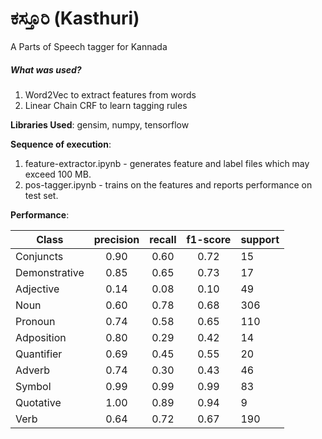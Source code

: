 # ಕಸ್ತೂರಿ (Kasthuri) 
A Parts of Speech tagger for Kannada

##### What was used?
1. Word2Vec to extract features from words
2. Linear Chain CRF to learn tagging rules

**Libraries Used**: gensim, numpy, tensorflow

**Sequence of execution**:
1. feature-extractor.ipynb - generates feature and label files which may exceed 100 MB.
2. pos-tagger.ipynb - trains on the features and reports performance on test set.

**Performance**:

|          Class   | precision  | recall | f1-score  | support |
| ---------------- |:----------:|:------:|:---------:|:--------|
|      Conjuncts   |    0.90    |  0.60  |    0.72   |     15  |
|  Demonstrative   |    0.85    |  0.65  |    0.73   |     17  |
|      Adjective   |    0.14    |  0.08  |    0.10   |     49  |
|           Noun   |    0.60    |  0.78  |    0.68   |    306  |
|        Pronoun   |    0.74    |  0.58  |    0.65   |    110  |
|     Adposition   |    0.80    |  0.29  |    0.42   |     14  |
|     Quantifier   |    0.69    |  0.45  |    0.55   |     20  |
|         Adverb   |    0.74    |  0.30  |    0.43   |     46  |
|         Symbol   |    0.99    |  0.99  |    0.99   |     83  |
|      Quotative   |    1.00    |  0.89  |    0.94   |      9  |
|           Verb   |    0.64    |  0.72  |    0.67   |    190  |

